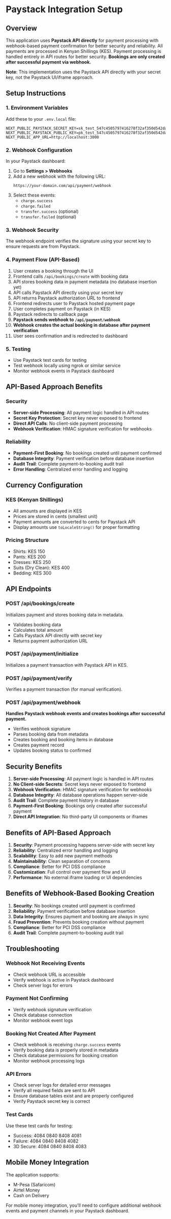 # Paystack Integration Setup

## Overview

This application uses **Paystack API directly** for payment processing with webhook-based payment confirmation for better security and reliability. All payments are processed in Kenyan Shillings (KES). Payment processing is handled entirely in API routes for better security. **Bookings are only created after successful payment via webhook.**

**Note**: This implementation uses the Paystack API directly with your secret key, not the Paystack UI/iframe approach.

## Setup Instructions

### 1. Environment Variables

Add these to your `.env.local` file:

```
NEXT_PUBLIC_PAYSTACK_SECRET_KEY=sk_test_547c4505797416278f32af350d542da33a12c845
NEXT_PUBLIC_PAYSTACK_PUBLIC_KEY=pk_test_547c4505797416278f32af350d542da33a12c845
NEXT_PUBLIC_APP_URL=http://localhost:3000
```

### 2. Webhook Configuration

In your Paystack dashboard:

1. Go to **Settings > Webhooks**
2. Add a new webhook with the following URL:
   ```
   https://your-domain.com/api/payment/webhook
   ```
3. Select these events:
   - `charge.success`
   - `charge.failed`
   - `transfer.success` (optional)
   - `transfer.failed` (optional)

### 3. Webhook Security

The webhook endpoint verifies the signature using your secret key to ensure requests are from Paystack.

### 4. Payment Flow (API-Based)

1. User creates a booking through the UI
2. Frontend calls `/api/bookings/create` with booking data
3. API stores booking data in payment metadata (no database insertion yet)
4. API calls Paystack API directly using your secret key
5. API returns Paystack authorization URL to frontend
6. Frontend redirects user to Paystack hosted payment page
7. User completes payment on Paystack (in KES)
8. Paystack redirects to callback page
9. **Paystack sends webhook to `/api/payment/webhook`**
10. **Webhook creates the actual booking in database after payment verification**
11. User sees confirmation and is redirected to dashboard

### 5. Testing

- Use Paystack test cards for testing
- Test webhook locally using ngrok or similar service
- Monitor webhook events in Paystack dashboard

## API-Based Approach Benefits

### Security

- **Server-side Processing**: All payment logic handled in API routes
- **Secret Key Protection**: Secret key never exposed to frontend
- **Direct API Calls**: No client-side payment processing
- **Webhook Verification**: HMAC signature verification for webhooks

### Reliability

- **Payment-First Booking**: No bookings created until payment confirmed
- **Database Integrity**: Payment verification before database insertion
- **Audit Trail**: Complete payment-to-booking audit trail
- **Error Handling**: Centralized error handling and logging

## Currency Configuration

### KES (Kenyan Shillings)

- All amounts are displayed in KES
- Prices are stored in cents (smallest unit)
- Payment amounts are converted to cents for Paystack API
- Display amounts use `toLocaleString()` for proper formatting

### Pricing Structure

- Shirts: KES 150
- Pants: KES 200
- Dresses: KES 250
- Suits (Dry Clean): KES 400
- Bedding: KES 300

## API Endpoints

### POST /api/bookings/create

Initializes payment and stores booking data in metadata.

- Validates booking data
- Calculates total amount
- Calls Paystack API directly with secret key
- Returns payment authorization URL

### POST /api/payment/initialize

Initializes a payment transaction with Paystack API in KES.

### POST /api/payment/verify

Verifies a payment transaction (for manual verification).

### POST /api/payment/webhook

**Handles Paystack webhook events and creates bookings after successful payment.**

- Verifies webhook signature
- Parses booking data from metadata
- Creates booking and booking items in database
- Creates payment record
- Updates booking status to confirmed

## Security Benefits

1. **Server-side Processing**: All payment logic is handled in API routes
2. **No Client-side Secrets**: Secret keys never exposed to frontend
3. **Webhook Verification**: HMAC signature verification for webhooks
4. **Database Integrity**: All database operations happen server-side
5. **Audit Trail**: Complete payment history in database
6. **Payment-First Booking**: Bookings only created after successful payment
7. **Direct API Integration**: No third-party UI components or iframes

## Benefits of API-Based Approach

1. **Security**: Payment processing happens server-side with secret key
2. **Reliability**: Centralized error handling and logging
3. **Scalability**: Easy to add new payment methods
4. **Maintainability**: Clean separation of concerns
5. **Compliance**: Better for PCI DSS compliance
6. **Customization**: Full control over payment flow and UI
7. **Performance**: No external iframe loading or UI dependencies

## Benefits of Webhook-Based Booking Creation

1. **Security**: No bookings created until payment is confirmed
2. **Reliability**: Payment verification before database insertion
3. **Data Integrity**: Ensures payment and booking are always in sync
4. **Fraud Prevention**: Prevents booking creation without payment
5. **Compliance**: Better for PCI DSS compliance
6. **Audit Trail**: Complete payment-to-booking audit trail

## Troubleshooting

### Webhook Not Receiving Events

- Check webhook URL is accessible
- Verify webhook is active in Paystack dashboard
- Check server logs for errors

### Payment Not Confirming

- Verify webhook signature verification
- Check database connection
- Monitor webhook event logs

### Booking Not Created After Payment

- Check webhook is receiving `charge.success` events
- Verify booking data is properly stored in metadata
- Check database permissions for booking creation
- Monitor webhook processing logs

### API Errors

- Check server logs for detailed error messages
- Verify all required fields are sent to API
- Ensure database tables exist and are properly configured
- Verify Paystack secret key is correct

### Test Cards

Use these test cards for testing:

- Success: 4084 0840 8408 4081
- Failure: 4084 0840 8408 4082
- 3D Secure: 4084 0840 8408 4083

## Mobile Money Integration

The application supports:

- M-Pesa (Safaricom)
- Airtel Money
- Cash on Delivery

For mobile money integration, you'll need to configure additional webhook events and payment channels in your Paystack dashboard.
